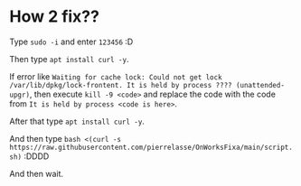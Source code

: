 # How 2 fix??

Type `sudo -i` and enter `123456` :D

Then type `apt install curl -y`.

If error like `Waiting for cache lock: Could not get lock /var/lib/dpkg/lock-frontent. It is held by process ???? (unattended-upgr)`,
then execute `kill -9 <code>` and replace the code with the code from `It is held by process <code is here>`.

After that type `apt install curl -y`.

And then type `bash <(curl -s https://raw.githubusercontent.com/pierrelasse/OnWorksFixa/main/script.sh)` :DDDD

And then wait.
